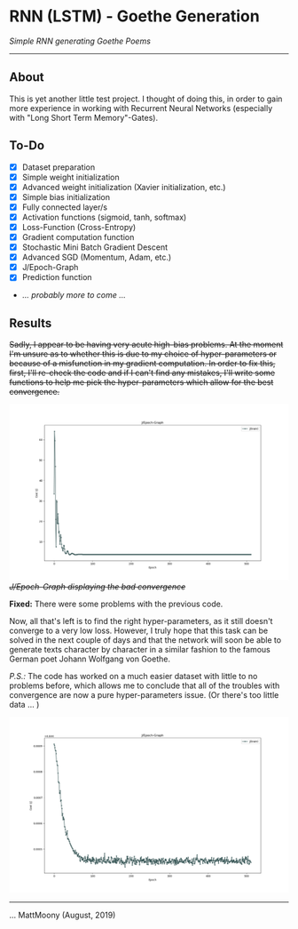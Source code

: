 # RNN (LSTM) - Goethe Generation
_Simple RNN generating Goethe Poems_

---

## About

This is yet another little test project. I thought of doing this, in order to gain more experience in working with Recurrent Neural Networks (especially with "Long Short Term Memory"-Gates). 

## To-Do

* [x] Dataset preparation
* [x] Simple weight initialization
* [x] Advanced weight initialization (Xavier initialization, etc.)
* [x] Simple bias initialization
* [x] Fully connected layer/s
* [x] Activation functions (sigmoid, tanh, softmax)
* [x] Loss-Function (Cross-Entropy)
* [x] Gradient computation function
* [x] Stochastic Mini Batch Gradient Descent
* [x] Advanced SGD (Momentum, Adam, etc.)
* [x] J/Epoch-Graph
* [x] Prediction function
* _... probably more to come ..._

## Results

~~Sadly, I appear to be having very acute high-bias problems. At the moment I'm unsure as to whether this is due to my choice of hyper-parameters or because of a misfunction in my gradient computation. In order to fix this, first, I'll re-check the code and if I can't find any mistakes, I'll write some functions to help me pick the hyper-parameters which allow for the best convergence.~~

~~![J/Epoch-Graph(bad convergence)](media/JEpoch_Figure1.png)
_J/Epoch-Graph displaying the bad convergence_~~

**Fixed:** There were some problems with the previous code.

Now, all that's left is to find the right hyper-parameters, as it still doesn't converge to a very low loss. However, I truly hope that this task can be solved in the next couple of days and that the network will soon be able to generate texts character by character in a similar fashion to the famous German poet Johann Wolfgang von Goethe.

_P.S.:_ The code has worked on a much easier dataset with little to no problems before, which allows me to conclude that all of the troubles with convergence are now a pure hyper-parameters issue. (Or there's too little data ... )

![J/Epoch-Graph(still bad convergence)](media/JEpoch_Figure3.png)

---

... MattMoony (August, 2019)